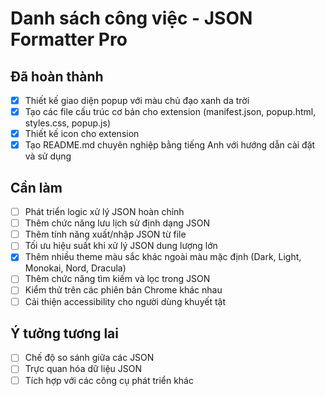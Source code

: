 # Danh sách công việc - JSON Formatter Pro

## Đã hoàn thành
- [x] Thiết kế giao diện popup với màu chủ đạo xanh da trời
- [x] Tạo các file cấu trúc cơ bản cho extension (manifest.json, popup.html, styles.css, popup.js)
- [x] Thiết kế icon cho extension
- [x] Tạo README.md chuyên nghiệp bằng tiếng Anh với hướng dẫn cài đặt và sử dụng

## Cần làm
- [ ] Phát triển logic xử lý JSON hoàn chỉnh
- [ ] Thêm chức năng lưu lịch sử định dạng JSON
- [ ] Thêm tính năng xuất/nhập JSON từ file
- [ ] Tối ưu hiệu suất khi xử lý JSON dung lượng lớn
- [x] Thêm nhiều theme màu sắc khác ngoài màu mặc định (Dark, Light, Monokai, Nord, Dracula)
- [ ] Thêm chức năng tìm kiếm và lọc trong JSON
- [ ] Kiểm thử trên các phiên bản Chrome khác nhau
- [ ] Cải thiện accessibility cho người dùng khuyết tật

## Ý tưởng tương lai
- [ ] Chế độ so sánh giữa các JSON
- [ ] Trực quan hóa dữ liệu JSON
- [ ] Tích hợp với các công cụ phát triển khác
